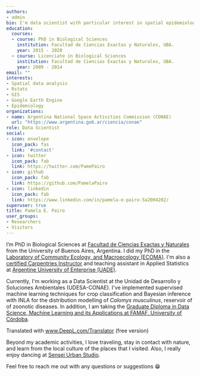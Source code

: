 ```yaml
---
authors:
- admin
bio: I'm data scientist with particular interest in spatial epidemiology.
education:
  courses:
  - course: PhD in Biological Sciences
    institution: Facultad de Ciencias Exactas y Naturales, UBA.
    year: 2015 - 2020
  - course: Licenciate in Biological Sciences
    institution: Facultad de Ciencias Exactas y Naturales, UBA.
    year: 2009 - 2014
email: ""
interests:
- Spatial data analysis
- Rstats
- GIS
- Google Earth Engine
- Epidemiology
organizations:
- name: Argentina National Space Activities Commission (CONAE)
  url: "https://www.argentina.gob.ar/ciencia/conae"
role: Data Scientist
social:
- icon: envelope
  icon_pack: fas
  link: '#contact'
- icon: twitter
  icon_pack: fab
  link: https://twitter.com/PamePairo
- icon: github
  icon_pack: fab
  link: https://github.com/PamelaPairo
- icon: linkedin
  icon_pack: fab
  link: https://www.linkedin.com/in/pamela-e-pairo-5a2004202/
superuser: true
title: Pamela E. Pairo
user_groups:
- Researchers
- Visitors
---
```


I’m PhD in Biological Sciences at [Facultad de Ciencias Exactas y Naturales](https://exactas.uba.ar/) from the University of Buenos Aires, Argentina. I did my PhD in the [Laboratory of Community Ecology, and Macroecology (ECOMA)][]. I'm also a [certified Carpentries Instructor](https://carpentries.org/) and teaching assistant in Applied Statistics at [Argentine University of Enterprise (UADE)](https://www.uade.edu.ar/facultad-de-ingenieria-y-ciencias-exactas/).

Currently, I'm working as a Data Scientist at the Unidad de Desarrollo y Soluciones Ambientales (UDESA-CONAE). I've implemented supervised machine learning techniques for crop classification and Bayesian inference with INLA for the distribution modelling of _Calomys musculinus_, reservoir of of zoonotic diseases. In addition, I am taking the [Graduate Diploma in Data Science, Machine Learning and its Applications at FAMAF, University of Córdoba](https://diplodatos.famaf.unc.edu.ar/).  

Translated with www.DeepL.com/Translator (free version)

Beyond my academic activities, I love traveling, stay in contact with nature, and learn from the local culture of the places that I visited. Also, I really enjoy dancing at [Sensei Urban Studio](https://www.instagram.com/senseiurbanstudio/?hl=en).

Feel free to reach me out with any questions or suggestions 😁

[Laboratory of Community Ecology, and Macroecology (ECOMA)]:http://www.ege.fcen.uba.ar/investigacion/ecologia-de-comunidades-y-macroecologia-ecoma/


